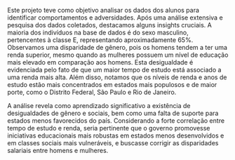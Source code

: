 
Este projeto teve como objetivo analisar os dados dos alunos para identificar comportamentos e adversidades. Após uma análise extensiva e pesquisa dos dados coletados, destacamos alguns insights cruciais. A maioria dos indivíduos na base de dados é do sexo masculino, pertencentes à classe E, representando aproximadamente 65%. Observamos uma disparidade de gênero, pois os homens tendem a ter uma renda superior, mesmo quando as mulheres possuem um nível de educação mais elevado em comparação aos homens. Esta desigualdade é evidenciada pelo fato de que um maior tempo de estudo está associado a uma renda mais alta. Além disso, notamos que os níveis de renda e anos de estudo estão mais concentrados em estados mais populosos e de maior porte, como o Distrito Federal, São Paulo e Rio de Janeiro.

A análise revela como aprendizado significativo a existência de desigualdades de gênero e sociais, bem como uma falta de suporte para estados menos favorecidos do país. Considerando a forte correlação entre tempo de estudo e renda, seria pertinente que o governo promovesse iniciativas educacionais mais robustas em estados menos desenvolvidos e em classes sociais mais vulneráveis, e buscasse corrigir as disparidades salariais entre homens e mulheres.






